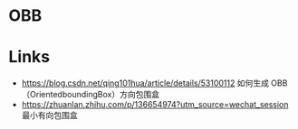 # OBB

# Links

- https://blog.csdn.net/qing101hua/article/details/53100112 如何生成 OBB（OrientedboundingBox）方向包围盒
- https://zhuanlan.zhihu.com/p/136654974?utm_source=wechat_session 最小有向包围盒
